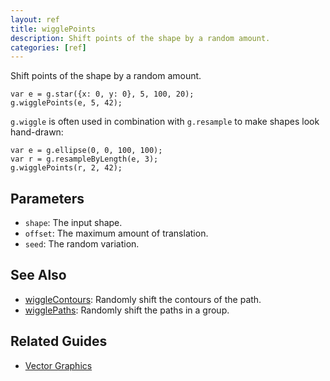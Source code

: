 ```yaml
---
layout: ref
title: wigglePoints
description: Shift points of the shape by a random amount.
categories: [ref]
---
```

Shift points of the shape by a random amount.

    var e = g.star({x: 0, y: 0}, 5, 100, 20);
    g.wigglePoints(e, 5, 42);


`g.wiggle` is often used in combination with `g.resample` to make shapes look hand-drawn:

    var e = g.ellipse(0, 0, 100, 100);
    var r = g.resampleByLength(e, 3);
    g.wigglePoints(r, 2, 42);

## Parameters
- `shape`: The input shape.
- `offset`: The maximum amount of translation.
- `seed`: The random variation.

## See Also
- [wiggleContours](/ref/wiggleContours.html): Randomly shift the contours of the path.
- [wigglePaths](/ref/wigglePaths.html): Randomly shift the paths in a group.

## Related Guides
- [Vector Graphics](/guide/vector.html)